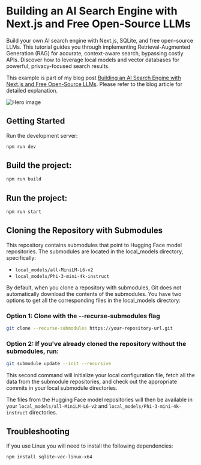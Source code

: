 # Building an AI Search Engine with Next.js and Free Open-Source LLMs

Build your own AI search engine with Next.js, SQLite, and free open-source LLMs. This tutorial guides you through implementing Retrieval-Augmented Generation (RAG) for accurate, context-aware search, bypassing costly APIs. Discover how to leverage local models and vector databases for powerful, privacy-focused search results.

This example is part of my blog post [Building an AI Search Engine with Next.js and Free Open-Source LLMs](https://www.trpkovski.com/2025/04/05/building-an-ai-search-engine-with-nextjs-and-free-open-source-llms). Please refer to the blog article for detailed explanation.

![Hero image](https://res.cloudinary.com/suv4o/image/upload/q_auto,f_auto,w_1200,e_sharpen:100/v1743826108/blog/building-an-ai-search-engine-with-nextjs-and-free-open-source-llms/ChatGPT_Image_Apr_5_2025_01_58_48_PM_famrgp)

## Getting Started

Run the development server:

```bash
npm run dev
```

## Build the project:

```bash
npm run build
```

## Run the project:

```bash
npm run start
```

## Cloning the Repository with Submodules

This repository contains submodules that point to Hugging Face model repositories. The submodules are located in the local_models directory, specifically:

-   `local_models/all-MiniLM-L6-v2`
-   `local_models/Phi-3-mini-4k-instruct`

By default, when you clone a repository with submodules, Git does not automatically download the contents of the submodules. You have two options to get all the corresponding files in the local_models directory:

### Option 1: Clone with the --recurse-submodules flag

```bash
git clone --recurse-submodules https://your-repository-url.git
```

### Option 2: If you've already cloned the repository without the submodules, run:

```bash
git submodule update --init --recursive
```

This second command will initialize your local configuration file, fetch all the data from the submodule repositories, and check out the appropriate commits in your local submodule directories.

The files from the Hugging Face model repositories will then be available in your `local_models/all-MiniLM-L6-v2` and `local_models/Phi-3-mini-4k-instruct` directories.

## Troubleshooting

If you use Linux you will need to install the following dependencies:

```bash
npm install sqlite-vec-linux-x64
```
